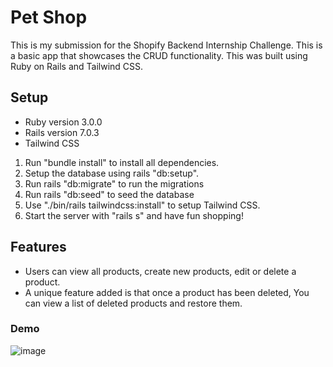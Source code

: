 # Pet Shop

This is my submission for the Shopify Backend Internship Challenge. This is a basic app that showcases the CRUD functionality. This was built using Ruby on Rails and Tailwind CSS.

## Setup

- Ruby version 3.0.0
- Rails version 7.0.3
- Tailwind CSS

1. Run "bundle install" to install all dependencies.
2. Setup the database using rails "db:setup".
3. Run rails "db:migrate" to run the migrations
4. Run rails "db:seed" to seed the database
5. Use "./bin/rails tailwindcss:install" to setup Tailwind CSS.
6. Start the server with "rails s" and have fun shopping!

## Features

- Users can view all products, create new products, edit or delete a product.
- A unique feature added is that once a product has been deleted, You can view a list of deleted products and restore them.

### Demo

![image](https://github.com/vickyruud/pet-store/blob/main/demo/demo.gif)
